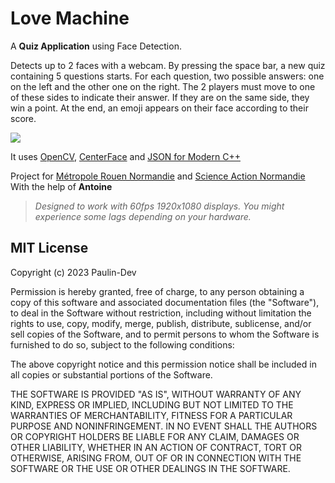 # Love Machine

A **Quiz Application** using Face Detection.

Detects up to 2 faces with a webcam. By pressing the space bar, a new quiz containing 5 questions starts. For each question, two possible answers: one on the left and the other one on the right. The 2 players must move to one of these sides to indicate their answer. If they are on the same side, they win a point. At the end, an emoji appears on their face according to their score.


<img src="resources/demo.gif">  
<br>

It uses [OpenCV](https://github.com/opencv/opencv), [CenterFace](https://github.com/Star-Clouds/CenterFace) and [JSON for Modern C++](https://github.com/nlohmann/json)

Project for [Métropole Rouen Normandie](https://www.linkedin.com/company/metropole-rouen-normandie/) and [Science Action Normandie](https://www.linkedin.com/company/science-action-normandie/)  
With the help of **Antoine**  

>*Designed to work with 60fps 1920x1080 displays. You might experience some lags depending on your hardware.*

## MIT License

Copyright (c) 2023 Paulin-Dev

Permission is hereby granted, free of charge, to any person obtaining a copy
of this software and associated documentation files (the "Software"), to deal
in the Software without restriction, including without limitation the rights
to use, copy, modify, merge, publish, distribute, sublicense, and/or sell
copies of the Software, and to permit persons to whom the Software is
furnished to do so, subject to the following conditions:

The above copyright notice and this permission notice shall be included in all
copies or substantial portions of the Software.

THE SOFTWARE IS PROVIDED "AS IS", WITHOUT WARRANTY OF ANY KIND, EXPRESS OR
IMPLIED, INCLUDING BUT NOT LIMITED TO THE WARRANTIES OF MERCHANTABILITY,
FITNESS FOR A PARTICULAR PURPOSE AND NONINFRINGEMENT. IN NO EVENT SHALL THE
AUTHORS OR COPYRIGHT HOLDERS BE LIABLE FOR ANY CLAIM, DAMAGES OR OTHER
LIABILITY, WHETHER IN AN ACTION OF CONTRACT, TORT OR OTHERWISE, ARISING FROM,
OUT OF OR IN CONNECTION WITH THE SOFTWARE OR THE USE OR OTHER DEALINGS IN THE
SOFTWARE.
